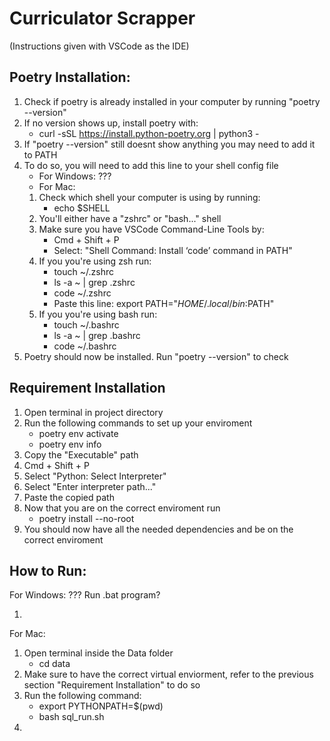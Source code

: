 # Curriculator Scrapper

(Instructions given with VSCode as the IDE)

## Poetry Installation:

1. Check if poetry is already installed in your computer by running
"poetry --version"
2. If no version shows up, install poetry with:
    - curl -sSL https://install.python-poetry.org | python3 -
3. If "poetry --version" still doesnt show anything you may need
to add it to PATH
4. To do so, you will need to add this line to your shell config file
    - For Windows: ???
    - For Mac:
    1. Check which shell your computer is using by running:
        - echo $SHELL
    2. You'll either have a "zshrc" or "bash..." shell
    3. Make sure you have VSCode Command-Line Tools by:
        - Cmd + Shift + P
        - Select: "Shell Command: Install ‘code’ command in PATH"
    4. If you you're using zsh run:
        - touch ~/.zshrc
        - ls -a ~ | grep .zshrc
        - code ~/.zshrc
        - Paste this line: export PATH="$HOME/.local/bin:$PATH"
    5. If you you're using bash run:
        - touch ~/.bashrc
        - ls -a ~ | grep .bashrc
        - code ~/.bashrc
5. Poetry should now be installed. Run "poetry --version" to check


## Requirement Installation

1. Open terminal in project directory
2. Run the following commands to set up your enviroment
    - poetry env activate
    - poetry env info  
3. Copy the "Executable" path
4. Cmd + Shift + P
5. Select "Python: Select Interpreter"
6. Select "Enter interpreter path..."
7. Paste the copied path
8. Now that you are on the correct enviroment run
    - poetry install --no-root
9. You should now have all the needed dependencies
and be on the correct enviroment


## How to Run:
For Windows: ??? Run .bat program?

1.  

For Mac:
1. Open terminal inside the Data folder
    - cd data
2. Make sure to have the correct virtual enviorment, refer
to the previous section "Requirement Installation" to do so
3. Run the following command:
    - export PYTHONPATH=$(pwd)
    - bash sql_run.sh
4.